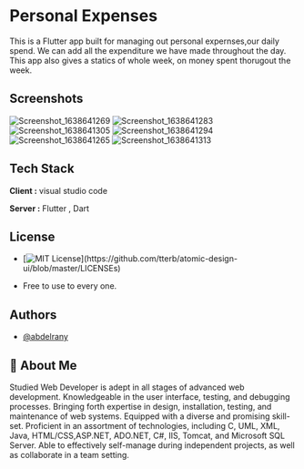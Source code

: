 # Personal Expenses

This is a Flutter app built for managing out personal expernses,our daily spend. We can add all the expenditure we have made throughout the day. This app also gives a statics of whole week, on money spent thorugout the week.
## Screenshots

![Screenshot_1638641269](https://user-images.githubusercontent.com/79026033/144720016-f9972b79-f2ff-42c2-8b17-be38001e55d8.png{:class="img-responsive"})
![Screenshot_1638641283](https://user-images.githubusercontent.com/79026033/144720019-7a7d850b-0197-4e5c-94e1-554b05039a4c.png)
![Screenshot_1638641305](https://user-images.githubusercontent.com/79026033/144720022-22f07b83-0568-41be-8c1d-fcd047578ba2.png)
![Screenshot_1638641294](https://user-images.githubusercontent.com/79026033/144720024-70fb0c4c-26a0-47fb-b3d8-a908f57ebd62.png)
![Screenshot_1638641265](https://user-images.githubusercontent.com/79026033/144720026-57e8f7f1-c9a8-477d-8982-dc0d3a85e1a0.png)
![Screenshot_1638641313](https://user-images.githubusercontent.com/79026033/144720028-b082aab5-fe9e-4849-a9ae-c6df747bf02e.png)



## Tech Stack

**Client :** visual studio code

**Server :** Flutter , Dart


## License
- [![MIT License](https://img.shields.io/apm/l/atomic-design-ui.svg?)](https://github.com/tterb/atomic-design-ui/blob/master/LICENSEs)

- Free to use to every one.


## Authors

- [@abdelrany](https://github.com/abdelrany)


## 🚀 About Me
Studied Web Developer is adept in all stages of advanced web development. Knowledgeable in the user interface, testing, and debugging processes. Bringing forth expertise in design, installation, testing, and maintenance of web systems. Equipped with a diverse and promising skill-set. Proficient in an assortment of technologies, including C, UML, XML, Java, HTML/CSS,ASP.NET, ADO.NET, C#, IIS, Tomcat, and Microsoft SQL Server. Able to effectively self-manage during independent projects, as well as collaborate in a team setting.

